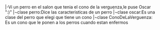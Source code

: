 |-Vi un perro en el salon que tenia el cono de la verguenza,le puse Oscar ":)"
|¬clase perro:Dice las caracteristicas de un perro
|¬clase oscar:Es una clase del perro que elegi que tiene un cono
|¬clase ConoDeLaVerguenza: Es un cono que le ponen a los perros cuando estan enfermos